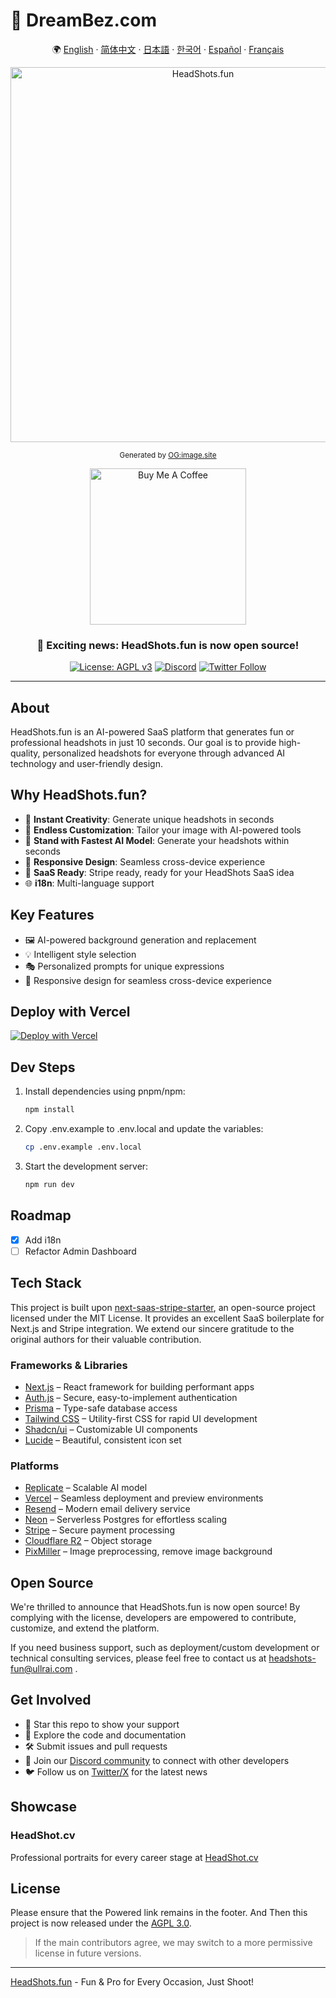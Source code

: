 # 📸 DreamBez.com

<div align="center">

🌍 [English](README.md) · [简体中文](README.zh-CN.md) · [日本語](README.ja.md) · [한국어](README.ko.md) · [Español](README.es.md) · [Français](README.fr.md)

<img src="https://s.ogimage.site/user-cases/headshots-fun.jpg" alt="HeadShots.fun" width="600" />

<sup>Generated by [OG:image.site](https://ogimage.site/?from=headshots-fun-github)</sup>

<a href="https://ko-fi.com/visoar">
  <img src="https://img.shields.io/badge/Buy_Me_A_Coffee-Support_My_Work-FFDD00?style=for-the-badge&logo=buy-me-a-coffee&logoColor=black" alt="Buy Me A Coffee" width="250">
</a>

### 🎉 Exciting news: HeadShots.fun is now open source!

[![License: AGPL v3](https://img.shields.io/badge/License-AGPL%20v3-blue.svg)](https://www.gnu.org/licenses/agpl-3.0)
[![Discord](https://img.shields.io/discord/1261197667053207608?color=7289da&label=Discord&logo=discord&logoColor=ffffff)](https://discord.gg/vdqwAcp7mf)
[![Twitter Follow](https://img.shields.io/twitter/follow/ullr_ai?style=social)](https://twitter.com/ullr_ai)

</div>

---

## About

HeadShots.fun is an AI-powered SaaS platform that generates fun or professional headshots in just 10 seconds. Our goal is to provide high-quality, personalized headshots for everyone through advanced AI technology and user-friendly design.

## Why HeadShots.fun?

- 🎨 **Instant Creativity**: Generate unique headshots in seconds
- 🌈 **Endless Customization**: Tailor your image with AI-powered tools
- 📸 **Stand with Fastest AI Model**: Generate your headshots within seconds
- 📱 **Responsive Design**: Seamless cross-device experience
- 💼 **SaaS Ready**: Stripe ready, ready for your HeadShots SaaS idea
- 🌐 **i18n**: Multi-language support

## Key Features

- 🖼️ AI-powered background generation and replacement
- 💡 Intelligent style selection
- 🎭 Personalized prompts for unique expressions
- 📱 Responsive design for seamless cross-device experience

## Deploy with Vercel

[![Deploy with Vercel](https://vercel.com/button)](https://vercel.com/new/clone?repository-url=https%3A%2F%2Fgithub.com%2FUllrAI%2FHeadShots.fun)


## Dev Steps

1. Install dependencies using pnpm/npm:
   ```bash
   npm install
   ```

2. Copy .env.example to .env.local and update the variables:
   ```bash
   cp .env.example .env.local
   ```

3. Start the development server:
   ```bash
   npm run dev
   ```

## Roadmap

- [x] Add i18n
- [ ] Refactor Admin Dashboard

## Tech Stack

This project is built upon [next-saas-stripe-starter](https://github.com/mickasmt/next-saas-stripe-starter), an open-source project licensed under the MIT License. It provides an excellent SaaS boilerplate for Next.js and Stripe integration. We extend our sincere gratitude to the original authors for their valuable contribution.

### Frameworks & Libraries
- [Next.js](https://nextjs.org/?from=headshots.fun) – React framework for building performant apps
- [Auth.js](https://authjs.dev/?from=headshots.fun) – Secure, easy-to-implement authentication
- [Prisma](https://www.prisma.io/?from=headshots.fun) – Type-safe database access
- [Tailwind CSS](https://tailwindcss.com/?from=headshots.fun) – Utility-first CSS for rapid UI development
- [Shadcn/ui](https://ui.shadcn.com/?from=headshots.fun) – Customizable UI components
- [Lucide](https://lucide.dev/?from=headshots.fun) – Beautiful, consistent icon set

### Platforms
- [Replicate](https://replicate.com/?from=headshots.fun) – Scalable AI model
- [Vercel](https://vercel.com/?from=headshots.fun) – Seamless deployment and preview environments
- [Resend](https://resend.com/?from=headshots.fun) – Modern email delivery service
- [Neon](https://neon.tech/?from=headshots.fun) – Serverless Postgres for effortless scaling
- [Stripe](https://stripe.com/?from=headshots.fun) – Secure payment processing
- [Cloudflare R2](https://developers.cloudflare.com/r2/?from=headshots.fun) – Object storage
- [PixMiller](https://pixmiller.com/?from=headshots.fun) – Image preprocessing, remove image background

## Open Source

We're thrilled to announce that HeadShots.fun is now open source!
By complying with the license, developers are empowered to contribute, customize, and extend the platform.

If you need business support, such as deployment/custom development or technical consulting services, please feel free to contact us at headshots-fun@ullrai.com .

## Get Involved
- 🌟 Star this repo to show your support
- 👀 Explore the code and documentation
- 🛠️ Submit issues and pull requests
- 💬 Join our [Discord community](https://discord.gg/vdqwAcp7mf) to connect with other developers
- 🐦 Follow us on [Twitter/X](https://twitter.com/ullr_ai) for the latest news

## Showcase
### HeadShot.cv
Professional portraits for every career stage at [HeadShot.cv](https://headshot.cv/)

## License
Please ensure that the Powered link remains in the footer.
And Then this project is now released under the [AGPL 3.0](./LICENSE.md).

> If the main contributors agree, we may switch to a more permissive license in future versions.

---
[HeadShots.fun](https://headshots.fun/?from=GitHub) - Fun & Pro for Every Occasion, Just Shoot!